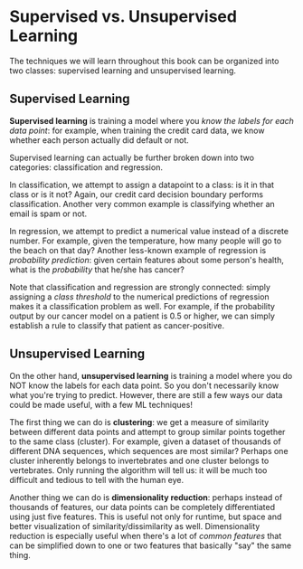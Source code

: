 # Supervised vs. Unsupervised Learning

The techniques we will learn throughout this book can be organized into two classes: supervised learning and unsupervised learning.

## Supervised Learning

__Supervised learning__ is training a model where you _know the labels for each data point_: for example, when training the credit card data, we know whether each person actually did default or not. 

Supervised learning can actually be further broken down into two categories: classification and regression. 

In classification, we attempt to assign a datapoint to a class: is it in that class or is it not? Again, our credit card decision boundary performs classification. Another very common example is classifying whether an email is spam or not.

In regression, we attempt to predict a numerical value instead of a discrete number. For example, given the temperature, how many people will go to the beach on that day? Another less-known example of regression is _probability prediction_: given certain features about some person's health, what is the _probability_ that he/she has cancer?

Note that classification and regression are strongly connected: simply assigning a _class threshold_ to the numerical predictions of regression makes it a classification problem as well. For example, if the probability output by our cancer model on a patient is 0.5 or higher, we can simply establish a rule to classify that patient as cancer-positive.

## Unsupervised Learning

On the other hand, __unsupervised learning__ is training a model where you do NOT know the labels for each data point. So you don't necessarily know what you're trying to predict. However, there are still a few ways our data could be made useful, with a few ML techniques!

The first thing we can do is __clustering__: we get a measure of similarity between different data points and attempt to group similar points together to the same class (cluster). For example, given a dataset of thousands of different DNA sequences, which sequences are most similar? Perhaps one cluster inherently belongs to invertebrates and one cluster belongs to vertebrates. Only running the algorithm will tell us: it will be much too difficult and tedious to tell with the human eye.

Another thing we can do is __dimensionality reduction__: perhaps instead of thousands of features, our data points can be completely differentiated using just five features. This is useful not only for runtime, but space and better visualization of similarity/dissimilarity as well. Dimensionality reduction is especially useful when there's a lot of _common features_ that can be simplified down to one or two features that basically "say" the same thing.
